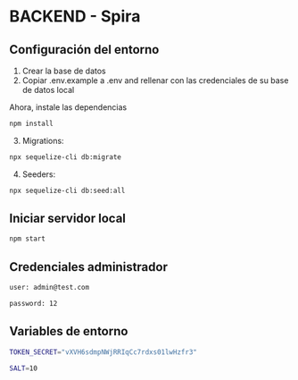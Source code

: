 # BACKEND - Spira

## Configuración del entorno

1. Crear la base de datos
2. Copiar .env.example a .env and rellenar con las credenciales de su base de datos local

Ahora, instale las dependencias

```bash
npm install
```

3. Migrations:

```bash
npx sequelize-cli db:migrate
```

4. Seeders:

```bash
npx sequelize-cli db:seed:all
```

## Iniciar servidor local

```bash
npm start
```

## Credenciales administrador

```bash
user: admin@test.com
```

```bash
password: 12
```

## Variables de entorno 

```bash
TOKEN_SECRET="vXVH6sdmpNWjRRIqCc7rdxs01lwHzfr3"
```

```bash
SALT=10
```
